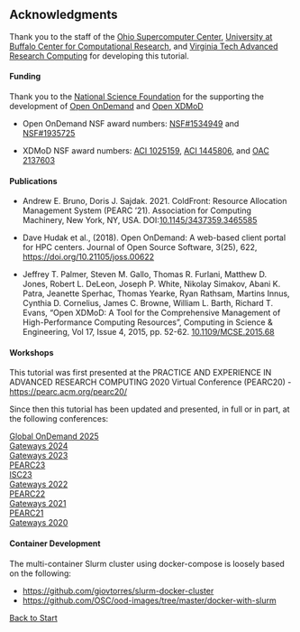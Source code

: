 ## Acknowledgments

Thank you to the staff of the [Ohio Supercomputer Center](https://osc.edu), [University at Buffalo Center for Computational Research](https://buffalo.edu/ccr), and [Virginia Tech Advanced Research Computing](https://arc.vt.edu/) for developing this tutorial.  

#### Funding
Thank you to the [National Science Foundation](https://nsf.gov) for the supporting the development of [Open OnDemand](https://openondemand.org) and [Open XDMoD](https://open.xdmod.org/)  
- Open OnDemand NSF award numbers: [NSF#1534949](https://www.nsf.gov/awardsearch/showAward?AWD_ID=1534949) and [NSF#1935725](https://www.nsf.gov/awardsearch/showAward?AWD_ID=1835725)  

- XDMoD NSF award numbers: [ACI 1025159](https://nsf.gov/awardsearch/showAward?AWD_ID=1025159), [ACI 1445806](https://nsf.gov/awardsearch/showAward?AWD_ID=1445806), and [OAC 2137603](https://www.nsf.gov/awardsearch/showAward?AWD_ID=2137603)  

#### Publications
- Andrew E. Bruno, Doris J. Sajdak. 2021. ColdFront: Resource Allocation Management System (PEARC ’21). Association for Computing Machinery, New York, NY, USA. DOI:[10.1145/3437359.3465585](https://doi.org/10.1145/3437359.3465585)  

- Dave Hudak et al., (2018). Open OnDemand: A web-based client portal for HPC centers. Journal of Open Source Software, 3(25), 622, https://doi.org/10.21105/joss.00622  

- Jeffrey T. Palmer, Steven M. Gallo, Thomas R. Furlani, Matthew D. Jones, Robert L. DeLeon, Joseph P. White, Nikolay Simakov, Abani K. Patra, Jeanette Sperhac, Thomas Yearke, Ryan Rathsam, Martins Innus, Cynthia D. Cornelius, James C. Browne, William L. Barth, Richard T. Evans, “Open XDMoD: A Tool for the Comprehensive Management of High-Performance Computing Resources”, Computing in Science & Engineering, Vol 17, Issue 4, 2015, pp. 52-62. [10.1109/MCSE.2015.68](http://dx.doi.org/10.1109/MCSE.2015.68)  

#### Workshops
This tutorial was first presented at the PRACTICE AND EXPERIENCE IN ADVANCED RESEARCH COMPUTING 2020 Virtual Conference (PEARC20) - https://pearc.acm.org/pearc20/  

Since then this tutorial has been updated and presented, in full or in part, at the following conferences:

[Global OnDemand 2025](https://www.conference2025.openondemand.org/)  
[Gateways 2024](https://sciencegateways.org/gateways2024-program)  
[Gateways 2023](https://sciencegateways.org/gateways2023-program)  
[PEARC23](https://pearc.acm.org/pearc23/)  
[ISC23](https://www.isc-hpc.com/)  
[Gateways 2022](https://sciencegateways.org/gateways2022-program)  
[PEARC22](https://pearc.acm.org/pearc22)  
[Gateways 2021](https://sciencegateways.org/gateways2021-program)  
[PEARC21](https://pearc.acm.org/pearc21)  
[Gateways 2020](https://sciencegateways.org/web/gateways2020)  

#### Container Development

The multi-container Slurm cluster using docker-compose is loosely based on the following:

- https://github.com/giovtorres/slurm-docker-cluster
- https://github.com/OSC/ood-images/tree/master/docker-with-slurm


[Back to Start](../README.md)
